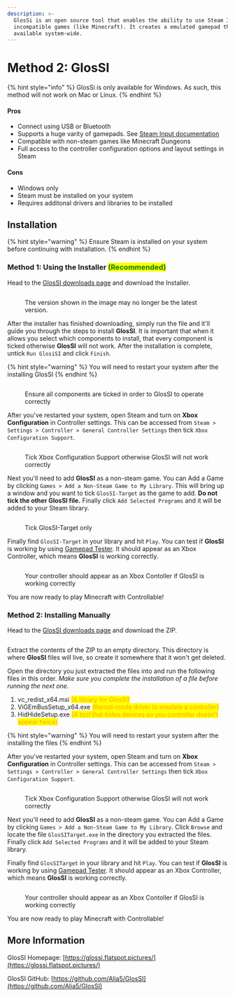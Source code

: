 ```yaml
---
description: >-
  GlosSi is an open source tool that enables the ability to use Steam Input with
  incompatible games (like Minecraft). It creates a emulated gamepad that is
  available system-wide.
---
```


# Method 2: GlosSI

{% hint style="info" %}
GlosSi is only available for Windows. As such, this method will not work on Mac or Linux.
{% endhint %}

#### Pros

* Connect using USB or Bluetooth
* Supports a huge varity of gamepads. See [Steam Input documentation](https://partner.steamgames.com/doc/features/steam\_controller/device)
* Compatible with non-steam games like Minecraft Dungeons
* Full access to the controller configuration options and layout settings in Steam

#### Cons

* Windows only
* Steam must be installed on your system
* Requires additonal drivers and libraries to be installed

## Installation

{% hint style="warning" %}
Ensure Steam is installed on your system before continuing with installation.
{% endhint %}

### Method 1: Using the Installer <mark style="color:green;">(Recommended)</mark>

Head to the [GlosSI downloads page](https://glossi.flatspot.pictures/#downloads) and download the Installer.&#x20;

<figure><img src="../../.gitbook/assets/image (5).png" alt=""><figcaption><p>The version shown in the image may no longer be the latest version.</p></figcaption></figure>

After the installer has finished downloading, simply run the file and it'll guide you through the steps to install **GlosSI**. It is important that when it allows you select which components to install, that every component is ticked otherwise **GlosSI** will not work. After the installation is complete, untick `Run GlosiSI` and click `Finish`.

{% hint style="warning" %}
You will need to restart your system after the installing GlosSI
{% endhint %}

<figure><img src="../../.gitbook/assets/image (1).png" alt=""><figcaption><p>Ensure all components are ticked in order to GlosSI to operate correctly</p></figcaption></figure>

After you've restarted your system, open Steam and turn on **Xbox Configuration** in Controller settings. This can be accessed from `Steam > Settings > Controller > General Controller Settings` then tick `Xbox Configuration Support`.

<figure><img src="../../.gitbook/assets/image (8).png" alt=""><figcaption><p>Tick Xbox Configuration Support otherwise GlosSI will not work correctly</p></figcaption></figure>

Next you'll need to add **GlosSI** as a non-steam game. You can Add a Game by clicking `Games > Add a Non-Steam Game to My Library`. This will bring up a window and you want to tick `GlosSI-Target` as the game to add. **Do not tick the other GlosSI file.** Finally click `Add Selected Programs` and it will be added to your Steam library.

<figure><img src="../../.gitbook/assets/image (2).png" alt=""><figcaption><p>Tick GlosSI-Target only</p></figcaption></figure>

Finally find `GlosSI-Target` in your library and hit `Play`. You can test if **GlosSI** is working by using [Gamepad Tester](https://gamepad-tester.com/). It should appear as an Xbox Controller, which means **GlosSI** is working correctly.

<figure><img src="../../.gitbook/assets/image (13).png" alt=""><figcaption><p>Your controller should appear as an Xbox Contoller if GlosSI is working correctly</p></figcaption></figure>

You are now ready to play Minecraft with Controllable!

### Method 2: Installing Manually

Head to the [GlosSI downloads page](https://glossi.flatspot.pictures/#downloads) and download the ZIP.&#x20;

<figure><img src="../../.gitbook/assets/image (15).png" alt=""><figcaption></figcaption></figure>

Extract the contents of the ZIP to an empty directory. This directory is where **GlosSI** files will live, so create it somewhere that it won't get deleted.&#x20;

Open the directory you just extracted the files into and run the following files in this order. _Make sure you complete the installation of a file before running the next one._

1. vc\_redist\_x64.msi  <mark style="color:orange;">(A library for GlosSI)</mark>
2. ViGEmBusSetup\_x64.exe <mark style="color:orange;">(Kernal-mode driver to emulate a controller)</mark>
3. HidHideSetup.exe <mark style="color:orange;">(A tool that hides devices so you controller doesn't appear twice)</mark>

{% hint style="warning" %}
You will need to restart your system after the installing the files
{% endhint %}

After you've restarted your system, open Steam and turn on **Xbox Configuration** in Controller settings. This can be accessed from `Steam > Settings > Controller > General Controller Settings` then tick `Xbox Configuration Support`.

<figure><img src="../../.gitbook/assets/image (8).png" alt=""><figcaption><p>Tick Xbox Configuration Support otherwise GlosSI will not work correctly</p></figcaption></figure>

Next you'll need to add **GlosSI** as a non-steam game. You can Add a Game by clicking `Games > Add a Non-Steam Game to My Library`. Click `Browse` and locate the file `GlosSITarget.exe` in the directory you extracted the files. Finally click `Add Selected Programs` and it will be added to your Steam library.

Finally find `GlosSITarget` in your library and hit `Play`. You can test if **GlosSI** is working by using [Gamepad Tester](https://gamepad-tester.com/). It should appear as an Xbox Controller, which means **GlosSI** is working correctly.

<figure><img src="../../.gitbook/assets/image (13).png" alt=""><figcaption><p>Your controller should appear as an Xbox Contoller if GlosSI is working correctly</p></figcaption></figure>

You are now ready to play Minecraft with Controllable!

## More Information

GlosSI Homepage: [https://glossi.flatspot.pictures/](https://glossi.flatspot.pictures/)

GlosSI GitHub: [https://github.com/Alia5/GlosSI](https://github.com/Alia5/GlosSI)
